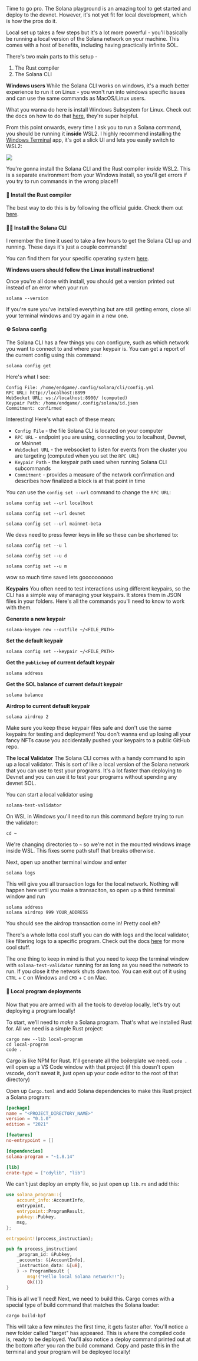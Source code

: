 Time to go pro. The Solana playground is an amazing tool to get started and deploy to the devnet. However, it's not yet fit for local development, which is how the pros do it. 

Local set up takes a few steps but it's a lot more powerful - you'll basically be running a local version of the Solana network on your machine. This comes with a host of benefits, including having practically infinite SOL.

There's two main parts to this setup - 
1. The Rust compiler
2. The Solana CLI 

**Windows users**
While the Solana CLI works on windows, it's a much better experience to run it on Linux - you won't run into windows specific issues and can use the same commands as MacOS/Linux users.

What you wanna do here is install Windows Subsystem for Linux. Check out the docs on how to do that [here](https://learn.microsoft.com/en-us/windows/wsl/install), they're super helpful. 

From this point onwards, every time I ask you to run a Solana command, you should be running it **inside** WSL2. I highly recommend installing the [Windows Terminal](https://apps.microsoft.com/store/detail/windows-terminal/9N0DX20HK701?hl=en-nz&gl=nz) app, it's got a slick UI and lets you easily switch to WSL2:

![](https://hackmd.io/_uploads/BJ7ZoX0No.png)

You're gonna install the Solana CLI and the Rust compiler *inside* WSL2. This is a separate environment from your Windows install, so you'll get errors if you try to run commands in the wrong place!!!

#### 🦀 Install the Rust compiler 
The best way to do this is by following the official guide. Check them out [here](https://www.rust-lang.org/tools/install).

#### 🏄‍♂️ Install the Solana CLI
I remember the time it used to take a few hours to get the Solana CLI up and running. These days it's just a couple commands!

You can find them for your specific operating system [here](https://docs.solana.com/cli/install-solana-cli-tools). 

**Windows users should follow the Linux install instructions!**

Once you're all done with install, you should get a version printed out instead of an error when your run
```
solana --version
```

If you're sure you've installed everything but are still getting errors, close all your terminal windows and try again in a new one.

#### ⚙ Solana config
The Solana CLI has a few things you can configure, such as which network you want to connect to and where your keypair is. You can get a report of the current config using this command:
```bash
solana config get
```

Here's what I see:
```
Config File: /home/endgame/.config/solana/cli/config.yml
RPC URL: http://localhost:8899
WebSocket URL: ws://localhost:8900/ (computed)
Keypair Path: /home/endgame/.config/solana/id.json
Commitment: confirmed
```

Interesting! Here's what each of these mean:
- `Config File` - the file Solana CLI is located on your computer
- `RPC URL` - endpoint you are using, connecting you to localhost, Devnet, or Mainnet
- `WebSocket URL` - the websocket to listen for events from the cluster you are targeting (computed when you set the `RPC URL`)
- `Keypair Path` - the keypair path used when running Solana CLI subcommands
- `Commitment` - provides a measure of the network confirmation and describes how finalized a block is at that point in time

You can use the `config set --url` command to change the `RPC URL`:
```
solana config set --url localhost

solana config set --url devnet

solana config set --url mainnet-beta
```

We devs need to press fewer keys in life so these can be shortened to:
```
solana config set --u l

solana config set --u d

solana config set --u m
```

wow so much time saved lets goooooooooo

**Keypairs**
You often need to test interactions using different keypairs, so the CLI has a simple way of managing your keypairs. It stores them in JSON files in your folders. Here's all the commands you'll need to know to work with them.

**Generate a new keypair**
```
solana-keygen new --outfile ~/<FILE_PATH>
```

**Set the default keypair**
```
solana config set --keypair ~/<FILE_PATH>
```

**Get the `publickey` of current default keypair**
```
solana address
```

**Get the SOL balance of current default keypair**
```
solana balance
```

**Airdrop to current default keypair**
```
solana airdrop 2
```

Make sure you keep these keypair files safe and don't use the same keypairs for testing and deployment! You don't wanna end up losing all your fancy NFTs cause you accidentally pushed your keypairs to a public GitHub repo.

**The local Validator**
The Solana CLI comes with a handy command to spin up a local validator. This is sort of like a local version of the Solana network that you can use to test your programs. It's a lot faster than deploying to Devnet and you can use it to test your programs without spending any devnet SOL.

You can start a local validator using
```
solana-test-validator
```

On WSL in Windows you'll need to run this command *before* trying to run the validator:
```
cd ~
```
We're changing directories to `~` so we're not in the mounted windows image inside WSL. This fixes some path stuff that breaks otherwise.

Next, open up another terminal window and enter 
```
solana logs
```

This will give you all transaction logs for the local network. Nothing will happen here until you make a transaciton, so open up a third terminal window and run 
```
solana address
solana airdrop 999 YOUR_ADDRESS
```
You should see the airdrop transaction come in! Pretty cool eh?

There's a whole lotta cool stuff you can do with logs and the local validator, like filtering logs to a specific program. Check out the docs [here](https://docs.solana.com/cli) for more cool stuff.

The one thing to keep in mind is that you need to keep the terminal window with `solana-test-validator` running for as long as you need the network to run. If you close it the network shuts down too. You can exit out of it using `CTRL` + `C` on Windows and `CMD` + `C` on Mac.

#### 🦾 Local program deployments
Now that you are armed with all the tools to develop locally, let's try out deploying a program locally!

To start, we'll need to *make* a Solana program. That's what we installed Rust for. All we need is a simple Rust project:

```
cargo new --lib local-program
cd local-program
code .
``` 

Cargo is like NPM for Rust. It'll generate all the boilerplate we need. `code .` will open up a VS Code window with that project (if this doesn't open vscode, don't sweat it, just open up your code editor to the root of that directory)

Open up `Cargo.toml` and add Solana dependencies to make this Rust project a Solana program:
```toml
[package]
name = "<PROJECT_DIRECTORY_NAME>"
version = "0.1.0"
edition = "2021"

[features]
no-entrypoint = []

[dependencies]
solana-program = "~1.8.14"

[lib]
crate-type = ["cdylib", "lib"]
```

We can't just deploy an empty file, so just open up `lib.rs` and add this:

```rs
use solana_program::{
    account_info::AccountInfo,
    entrypoint, 
    entrypoint::ProgramResult,
    pubkey::Pubkey,
    msg, 
};

entrypoint!(process_instruction);

pub fn process_instruction(
    _program_id: &Pubkey,
    _accounts: &[AccountInfo],
    _instruction_data: &[u8],
    ) -> ProgramResult {
        msg!("Hello local Solana network!!");
        Ok(())
}
```

This is all we'll need! Next, we need to build this. Cargo comes with a special type of build command that matches the Solana loader:
```
cargo build-bpf
```

This will take a few minutes the first time, it gets faster after. You'll notice a new folder called "target" has appeared. This is where the compiled code is, ready to be deployed. You'll also notice a deploy command printed out at the bottom after you ran the build command. Copy and paste this in the terminal and your program will be deployed locally!
